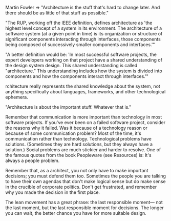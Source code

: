 Martin Fowler => "Architecture is the stuff that's hard to change later. And there should be as little of that stuff as possible."

"The RUP, working off the IEEE definition, defines architecture as 'the highest level concept of a system in its environment. The architecture of a software system (at a given point in time) is its organization or structure of significant components interacting through interfaces, those components being composed of successively smaller components and interfaces.'"

"A better definition would be: 'In most successful software projects, the expert developers working on that project have a shared understanding of the design system design. This shared understanding is called "architecture." This understanding includes how the system is divided into components and how the components interact through interfaces.'"

rchitecture really represents the shared knowledge about the system, not anything specifically about languages, frameworks, and other technological ephemera.

"Architecture is about the important stuff. Whatever that is."

Remember that communication is more important than technology in most software projects. If you've ever been on a failed software project, consider the reasons why it failed. Was it because of a technology reason or because of some communication problem? Most of the time, it's communication rather than technology. Technological problems have solutions. (Sometimes they are hard solutions, but they always have a solution.) Social problems are much stickier and harder to resolve. One of the famous quotes from the book Peopleware (see Resources) is:
It's always a people problem.

Remember that, as a architect, you not only have to make important decisions; you must defend them too. Sometimes the people you are talking to have their own agendas that don't make logical sense but do make sense in the crucible of corporate politics. Don't get frustrated, and remember why you made the decision in the first place.

The lean movement has a great phrase: the last responsible moment— not the last moment, but the last responsible moment for decisions. The longer you can wait, the better chance you have for more suitable design.
